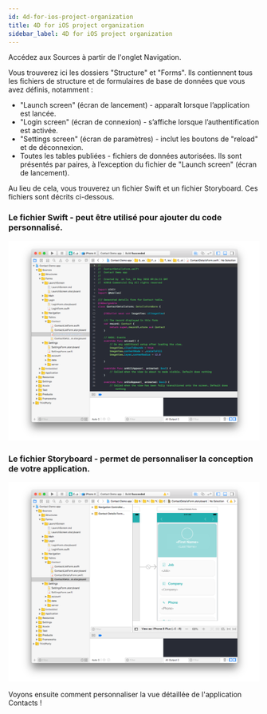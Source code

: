 ```yaml
---
id: 4d-for-ios-project-organization
title: 4D for iOS project organization
sidebar_label: 4D for iOS project organization
---
```

Accédez aux Sources à partir de l'onglet Navigation.

Vous trouverez ici les dossiers "Structure" et "Forms". Ils contiennent tous les fichiers de structure et de formulaires de base de données que vous avez définis, notamment :

* "Launch screen" (écran de lancement) - apparaît lorsque l’application est lancée.
* "Login screen" (écran de connexion) - s’affiche lorsque l’authentification est activée.
* "Settings screen" (écran de paramètres) - inclut les boutons de "reload" et de déconnexion.
* Toutes les tables publiées - fichiers de données autorisées. Ils sont présentés par paires, à l’exception du fichier de "Launch screen" (écran de lancement). 

Au lieu de cela, vous trouverez un fichier Swift et un fichier Storyboard. Ces fichiers sont décrits ci-dessous.

### Le fichier Swift - peut être utilisé pour ajouter du code personnalisé.

![Fichiers Swift](assets/customize-with-xcode/swift-file-Xcode-4D-for-iOS.png)

### Le fichier Storyboard - permet de personnaliser la conception de votre application.

![Fichier Storyboard](assets/customize-with-xcode/storyboard-file-Xcode-4D-for-iOS.png)

Voyons ensuite comment personnaliser la vue détaillée de l'application Contacts !